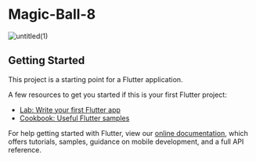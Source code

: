 # Magic-Ball-8

![untitled(1)](
https://img-c.udemycdn.com/redactor/raw/2019-03-07_12-47-27-de93112d04bb3d33908854e452bdb992.gif)


## Getting Started

This project is a starting point for a Flutter application.

A few resources to get you started if this is your first Flutter project:

- [Lab: Write your first Flutter app](https://flutter.dev/docs/get-started/codelab)
- [Cookbook: Useful Flutter samples](https://flutter.dev/docs/cookbook)

For help getting started with Flutter, view our
[online documentation](https://flutter.dev/docs), which offers tutorials,
samples, guidance on mobile development, and a full API reference.
